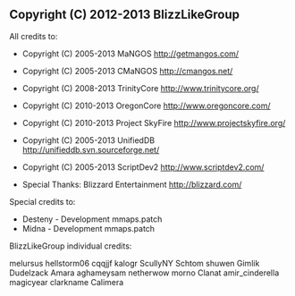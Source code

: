Copyright (C) 2012-2013  BlizzLikeGroup
-------
All credits to:

 * Copyright (C) 2005-2013 MaNGOS <http://getmangos.com/>
 * Copyright (C) 2005-2013 CMaNGOS <http://cmangos.net/>
 * Copyright (C) 2008-2013 TrinityCore <http://www.trinitycore.org/>
 * Copyright (C) 2010-2013 OregonCore <http://www.oregoncore.com/>
 * Copyright (C) 2010-2013 Project SkyFire <http://www.projectskyfire.org/>
 * Copyright (C) 2005-2013 UnifiedDB <http://unifieddb.svn.sourceforge.net/>
 * Copyright (C) 2005-2013 ScriptDev2 <http://www.scriptdev2.com/>

 * Special Thanks: Blizzard Entertainment <http://blizzard.com/>

Special credits to:

 * Desteny - Development mmaps.patch
 * Midna - Development mmaps.patch

BlizzLikeGroup individual credits:

melursus hellstorm06 cqqjjf kalogr ScullyNY Schtom shuwen Gimlik Dudelzack Amara
aghameysam netherwow morno Clanat amir_cinderella magicyear clarkname Calimera